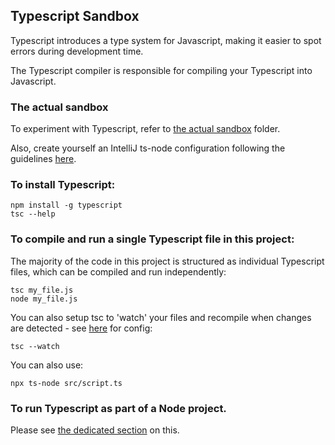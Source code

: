 ## Typescript Sandbox

Typescript introduces a type system for Javascript, making it easier to spot errors during development time. 

The Typescript compiler is responsible for compiling your Typescript into Javascript.

### The actual sandbox

To experiment with Typescript, refer to [the actual sandbox](the-sandbox) folder.

Also, create yourself an IntelliJ ts-node configuration following the guidelines [here](https://www.jetbrains.com/help/idea/running-and-debugging-typescript.html#ws_ts_run_debug_server_side).

### To install Typescript:

```shell
npm install -g typescript
tsc --help
```

### To compile and run a single Typescript file in this project:

The majority of the code in this project is structured as individual Typescript files, which can be compiled and run independently:

```shell
tsc my_file.js
node my_file.js
```

You can also setup tsc to 'watch' your files and recompile when changes are detected - see [here](08-typescript-compiler) for config: 

```shell
tsc --watch
```

You can also use:

```shell
npx ts-node src/script.ts
```

### To run Typescript as part of a Node project.

Please see [the dedicated section](10-integrated-node-and-ts-project) on this.


